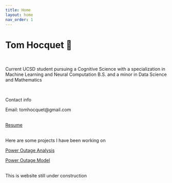 ```yaml
---
title: Home
layout: home
nav_order: 1
---
```


<html lang="en">

<head>
  <meta charset="UTF-8" />
  <meta name="viewport" content="width=device-width, initial-scale=1.0" />
  <link rel="stylesheet" href="./styles.css" />
</head>

<body>
  <main>
    <h1>Tom Hocquet 🚀</h1>

  <br>
  <p>Current UCSD student pursuing a Cognitive Science with a specialization in Machine Learning and Neural Computation B.S. and a minor in Data Science and Mathematics </p>
  <br>
  <p>Contact info </p>
  <p>
  Email: <a>tomhocquet@gmail.com </a>
  </p>
  <br>
  <a href="https://github.com/tomok59/tomok59.github.io/raw/main/Resume_Dec_2023.docx" target="_blank">Resume</a>
  
  <br>
  <br>
  <p>Here are some projects I have been working on</p>
  <a href="https://tomok59.github.io/power_outages" target="_blank">Power Outage Analysis</a>
  <p></p>
  <a href="https://tomok59.github.io/power_outage_model/" target="_blank">Power Outage Model</a>
  <br>
  <br>
  <p>This is website still under construction</p>
  </main>
  </body>

  </html>
